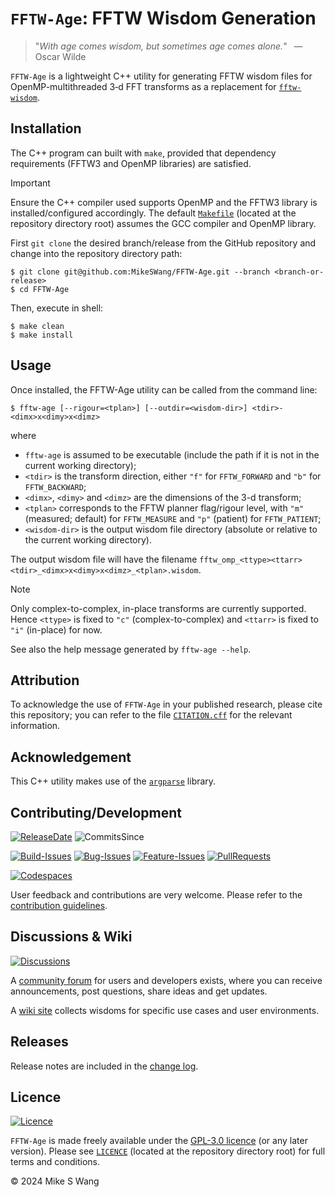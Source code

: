# ``FFTW-Age``: FFTW Wisdom Generation

> "_With age comes wisdom, but sometimes age comes alone._"
> &ensp;&mdash; Oscar Wilde

``FFTW-Age`` is a lightweight C++ utility for generating FFTW wisdom files
for OpenMP-multithreaded 3&#8209;d FFT transforms as a replacement for
[`fftw-wisdom`]( https://www.fftw.org/fftw-wisdom.1.html).


## Installation

The C++ program can built with `make`, provided that dependency
requirements (FFTW3 and OpenMP libraries) are satisfied.

> [!IMPORTANT]
> Ensure the C++ compiler used supports OpenMP and the FFTW3 library is
> installed/configured accordingly. The default [``Makefile``](Makefile)
> (located at the repository directory root) assumes the GCC compiler and
> OpenMP library.

First `git clone` the desired branch/release from the GitHub repository
and change into the repository directory path:

```console
$ git clone git@github.com:MikeSWang/FFTW-Age.git --branch <branch-or-release>
$ cd FFTW-Age
```

Then, execute in shell:

```console
$ make clean
$ make install
```


## Usage

Once installed, the FFTW-Age utility can be called from the command line:

```console
$ fftw-age [--rigour=<tplan>] [--outdir=<wisdom-dir>] <tdir>-<dimx>x<dimy>x<dimz>
```

where

- `fftw-age` is assumed to be executable (include the path if it is not
  in the current working directory);
- ``<tdir>`` is the transform direction,
  either ``"f"`` for ``FFTW_FORWARD`` and ``"b"`` for ``FFTW_BACKWARD``;
- ``<dimx>``, ``<dimy>`` and ``<dimz>`` are the dimensions of the 3-d transform;
- ``<tplan>`` corresponds to the FFTW planner flag/rigour level,
  with ``"m"`` (measured; default) for ``FFTW_MEASURE``
  and ``"p"`` (patient) for ``FFTW_PATIENT``;
- ``<wisdom-dir>`` is the output wisdom file directory
  (absolute or relative to the current working directory).

The output wisdom file will have the filename
``fftw_omp_<ttype><ttarr><tdir>_<dimx>x<dimy>x<dimz>_<tplan>.wisdom``.

> [!NOTE]
> Only complex-to-complex, in-place transforms are currently supported.  Hence
> ``<ttype>`` is fixed to ``"c"`` (complex-to-complex) and
> ``<ttarr>`` is fixed to ``"i"`` (in-place) for now.

See also the help message generated by ``fftw-age --help``.


## Attribution

To acknowledge the use of ``FFTW-Age`` in your published research, please
cite this repository; you can refer to the file [``CITATION.cff``](CITATION.cff)
for the relevant information.


## Acknowledgement

This C++ utility makes use of the [``argparse``](
https://github.com/p-ranav/argparse) library.


## Contributing/Development

[![ReleaseDate](https://img.shields.io/github/release-date-pre/MikeSWang/FFTW-Age)](https://github.com/MikeSWang/FFTW-Age/releases/latest)
![CommitsSince](https://img.shields.io/github/commits-since/MikeSWang/FFTW-Age/latest/main)

[![Build-Issues](https://img.shields.io/github/issues/MikeSWang/FFTW-Age/build)](https://github.com/MikeSWang/FFTW-Age/issues?q=is%3Aopen+is%3Aissue+label%3Abuild)
[![Bug-Issues](https://img.shields.io/github/issues/MikeSWang/FFTW-Age/bug)](https://github.com/MikeSWang/FFTW-Age/issues?q=is%3Aopen+is%3Aissue+label%3Abug)
[![Feature-Issues](https://img.shields.io/github/issues/MikeSWang/FFTW-Age/feature)](https://github.com/MikeSWang/FFTW-Age/issues?q=is%3Aopen+is%3Aissue+label%3Afeature)
[![PullRequests](https://img.shields.io/github/issues-pr/MikeSWang/FFTW-Age)](https://github.com/MikeSWang/FFTW-Age/pulls)

[![Codespaces](https://github.com/codespaces/badge.svg)](https://codespaces.new/MikeSWang/FFTW-Age?hide_repo_select=true&ref=main)

User feedback and contributions are very welcome. Please refer to the
[contribution guidelines](.github/CONTRIBUTING.md).


## Discussions & Wiki

[![Discussions](https://img.shields.io/github/discussions/MikeSWang/FFTW-Age)](https://github.com/MikeSWang/FFTW-Age/discussions)

A [community forum](https://github.com/MikeSWang/FFTW-Age/discussions)
for users and developers exists, where you can receive
announcements, post questions, share ideas and get updates.

A [wiki site](https://github.com/MikeSWang/FFTW-Age/wiki) collects wisdoms
for specific use cases and user environments.


## Releases

Release notes are included in the [change log](CHANGELOG.md).


## Licence

[![Licence](https://img.shields.io/github/license/MikeSWang/FFTW-Age?label=licence&style=flat-square&color=informational)](https://github.com/MikeSWang/FFTW-Age/blob/main/LICENCE)

``FFTW-Age`` is made freely available under the [GPL-3.0 licence](
https://www.gnu.org/licenses/gpl-3.0.en.html) (or any later version).
Please see [``LICENCE``](LICENCE) (located at the repository directory root)
for full terms and conditions.

&copy; 2024 Mike S Wang
